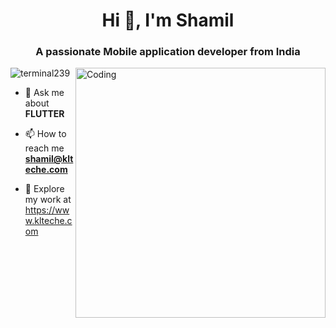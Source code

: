 <h1 align="center">Hi 👋, I'm Shamil</h1>
<h3 align="center">A passionate Mobile application developer from India</h3>
<img align="right" alt="Coding" width="400" src="https://cdn.dribbble.com/users/1162077/screenshots/3848914/programmer.gif">

<p align="left"> <img src="https://komarev.com/ghpvc/?username=terminal239&label=Profile%20views&color=0e75b6&style=flat" alt="terminal239" /> </p>

- 💬 Ask me about **FLUTTER**

- 📫 How to reach me **shamil@klteche.com**

- 📄 Explore my work at https://www.klteche.com
